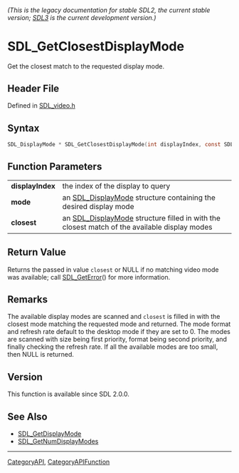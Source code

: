 ###### (This is the legacy documentation for stable SDL2, the current stable version; [SDL3](https://wiki.libsdl.org/SDL3/) is the current development version.)
# SDL_GetClosestDisplayMode

Get the closest match to the requested display mode.

## Header File

Defined in [SDL_video.h](https://github.com/libsdl-org/SDL/blob/SDL2/include/SDL_video.h)

## Syntax

```c
SDL_DisplayMode * SDL_GetClosestDisplayMode(int displayIndex, const SDL_DisplayMode * mode, SDL_DisplayMode * closest);

```

## Function Parameters

|                      |                                                                                                                 |
| -------------------- | --------------------------------------------------------------------------------------------------------------- |
| **displayIndex**     | the index of the display to query                                                                               |
| **mode**             | an [SDL_DisplayMode](SDL_DisplayMode) structure containing the desired display mode                             |
| **closest**          | an [SDL_DisplayMode](SDL_DisplayMode) structure filled in with the closest match of the available display modes |

## Return Value

Returns the passed in value `closest` or NULL if no matching video mode was
available; call [SDL_GetError](SDL_GetError)() for more information.

## Remarks

The available display modes are scanned and `closest` is filled in with the
closest mode matching the requested mode and returned. The mode format and
refresh rate default to the desktop mode if they are set to 0. The modes
are scanned with size being first priority, format being second priority,
and finally checking the refresh rate. If all the available modes are too
small, then NULL is returned.

## Version

This function is available since SDL 2.0.0.

## See Also

* [SDL_GetDisplayMode](SDL_GetDisplayMode)
* [SDL_GetNumDisplayModes](SDL_GetNumDisplayModes)

----
[CategoryAPI](CategoryAPI), [CategoryAPIFunction](CategoryAPIFunction)

